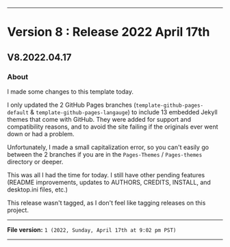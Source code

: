 
***

# Version 8 : Release 2022 April 17th

## V8.2022.04.17

### About

I made some changes to this template today.

I only updated the 2 GitHub Pages branches (`template-github-pages-default` & `template-github-pages-langauge`) to include 13 embedded Jekyll themes that come with GitHub. They were added for support and compatibility reasons, and to avoid the site failing if the originals ever went down or had a problem.

Unfortunately, I made a small capitalization error, so you can't easily go between the 2 branches if you are in the `Pages-Themes` / `Pages-themes` directory or deeper.

This was all I had the time for today. I still have other pending features (README improvements, updates to AUTHORS, CREDITS, INSTALL, and desktop.ini files, etc.)

This release wasn't tagged, as I don't feel like tagging releases on this project.

***

**File version:** `1 (2022, Sunday, April 17th at 9:02 pm PST)`

***
